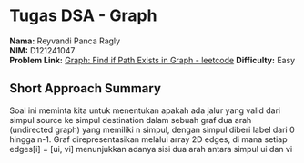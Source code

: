 # Tugas DSA - Graph

**Nama:** Reyvandi Panca Ragly  
**NIM:** D121241047  
**Problem Link:** [Graph: Find if Path Exists in Graph - leetcode]([https://www.hackerrank.com/challenges/tree-height-of-a-binary-tree/problem](https://leetcode.com/problems/find-if-path-exists-in-graph/description/))  
**Difficulty:** Easy  

## Short Approach Summary
Soal ini meminta kita untuk menentukan apakah ada jalur yang valid dari simpul source ke simpul destination dalam sebuah graf dua arah (undirected graph) yang memiliki n simpul, dengan simpul diberi label dari 0 hingga n-1. Graf direpresentasikan melalui array 2D edges, di mana setiap edges[i] = [ui, vi] menunjukkan adanya sisi dua arah antara simpul ui dan vi
